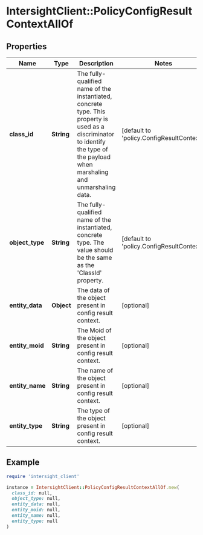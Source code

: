 # IntersightClient::PolicyConfigResultContextAllOf

## Properties

| Name | Type | Description | Notes |
| ---- | ---- | ----------- | ----- |
| **class_id** | **String** | The fully-qualified name of the instantiated, concrete type. This property is used as a discriminator to identify the type of the payload when marshaling and unmarshaling data. | [default to &#39;policy.ConfigResultContext&#39;] |
| **object_type** | **String** | The fully-qualified name of the instantiated, concrete type. The value should be the same as the &#39;ClassId&#39; property. | [default to &#39;policy.ConfigResultContext&#39;] |
| **entity_data** | **Object** | The data of the object present in config result context. | [optional] |
| **entity_moid** | **String** | The Moid of the object present in config result context. | [optional] |
| **entity_name** | **String** | The name of the object present in config result context. | [optional] |
| **entity_type** | **String** | The type of the object present in config result context. | [optional] |

## Example

```ruby
require 'intersight_client'

instance = IntersightClient::PolicyConfigResultContextAllOf.new(
  class_id: null,
  object_type: null,
  entity_data: null,
  entity_moid: null,
  entity_name: null,
  entity_type: null
)
```

